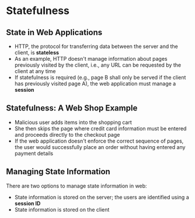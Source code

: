 # Statefulness

## State in Web Applications
* HTTP, the protocol for transferring data between the server and the client, is **stateless**
* As an example, HTTP doesn't manage information about pages previously visited by the client, i.e., any URL can be requested by the client at any time
* If statefulness is required (e.g., page B shall only be served if the client has previously visited page A), the web application must manage a **session**

## Statefulness: A Web Shop Example
* Malicious user adds items into the shopping cart
* She then skips the page where credit card information must be entered and proceeds directly to the checkout page
* If the web application doesn't enforce the correct sequence of pages, the user would successfully place an order without having entered any payment details

## Managing State Information
There are two options to manage state information in web:
* State information is stored on the server; the users are identified using a **session ID**
* State information is stored on the client